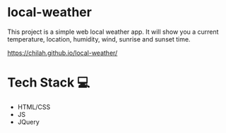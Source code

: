 # local-weather

This project is a simple web local weather app. It will show you a current temperature, location, humidity, wind, sunrise and sunset time.

https://chilah.github.io/local-weather/

# Tech Stack 💻
- HTML/CSS
- JS
- JQuery
